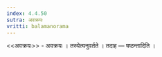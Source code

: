 ```yaml
---
index: 4.4.50
sutra: अवक्रयः
vritti: balamanorama
---
```


<<अवक्रयः>> - अवक्रयः । तस्येत्यनुवर्तते । तदाह — षष्ठन्तादिति । 